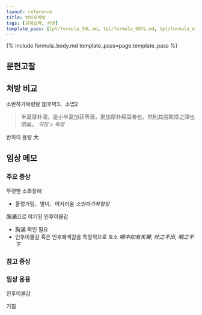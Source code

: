 ```yaml
---
layout: reference
title: 반하후박탕
tags: [금궤요략, 처방]
template_pass: [tpl/formula_SHL.md, tpl/formula_GGYL.md, tpl/formula_etc.md]
---
```


{% include formula_body.md template_pass=page.template_pass %}


## 문헌고찰


## 처방 비교

소반하가복령탕 加후박3、소엽2

> 半夏厚朴湯，是小半夏加茯苓湯，更加厚朴蘇葉者也。然則其脫眩悸之證也明矣。 _약징 > 복령_

반하의 용량 大

## 임상 메모




### 주요 증상

뚜렷한 소화장애
* 울렁거림、멀미、어지러움 _소반하가복령탕_

胸滿으로 야기된 인후이물감
* 胸滿 확인 필요
* 인후이물감 혹은 인후폐색감을 특징적으로 호소 _咽中如有炙臠, 吐之不出, 咽之不下_




### 참고 증상

### 임상 응용

인후이물감

기침
